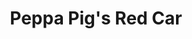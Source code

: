 ---
id: PE06059
title: Peppa Pig's Red Car
price:
    hkd: 200
    twd: 800
dimensions:
    w: 20
    l: 13
    h: 14
    unit: cm
imgs: 
    - 'images/products/peppa-pigs-red-car.png'
stock: 4
---
